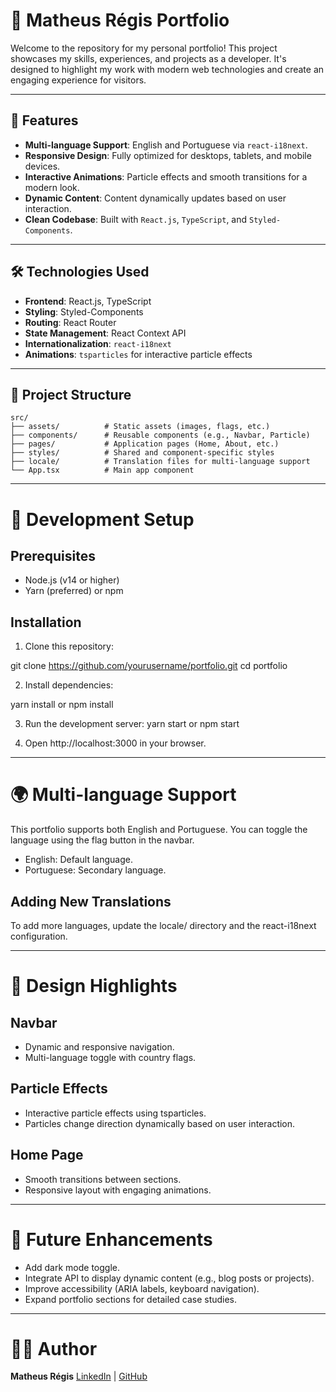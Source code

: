 # 🚀 Matheus Régis Portfolio

Welcome to the repository for my personal portfolio! This project showcases my skills, experiences, and projects as a developer. It's designed to highlight my work with modern web technologies and create an engaging experience for visitors.

---

## 🌟 Features

- **Multi-language Support**: English and Portuguese via `react-i18next`.
- **Responsive Design**: Fully optimized for desktops, tablets, and mobile devices.
- **Interactive Animations**: Particle effects and smooth transitions for a modern look.
- **Dynamic Content**: Content dynamically updates based on user interaction.
- **Clean Codebase**: Built with `React.js`, `TypeScript`, and `Styled-Components`.

---

## 🛠️ Technologies Used

- **Frontend**: React.js, TypeScript
- **Styling**: Styled-Components
- **Routing**: React Router
- **State Management**: React Context API
- **Internationalization**: `react-i18next`
- **Animations**: `tsparticles` for interactive particle effects

---

## 📂 Project Structure

```plaintext
src/
├── assets/          # Static assets (images, flags, etc.)
├── components/      # Reusable components (e.g., Navbar, Particle)
├── pages/           # Application pages (Home, About, etc.)
├── styles/          # Shared and component-specific styles
├── locale/          # Translation files for multi-language support
└── App.tsx          # Main app component

```
---

# 🚧 Development Setup

## Prerequisites
- Node.js (v14 or higher)
- Yarn (preferred) or npm

## Installation

1. Clone this repository:

git clone https://github.com/yourusername/portfolio.git
cd portfolio

2. Install dependencies:

yarn install
or
npm install


3. Run the development server:
yarn start
or
npm start

4. Open http://localhost:3000 in your browser.

---

# 🌍 Multi-language Support

This portfolio supports both English and Portuguese. You can toggle the language using the flag button in the navbar.

- English: Default language.
- Portuguese: Secondary language.

## Adding New Translations

To add more languages, update the locale/ directory and the react-i18next configuration.

---

# 🎨 Design Highlights

## Navbar

- Dynamic and responsive navigation.
- Multi-language toggle with country flags.

## Particle Effects
- Interactive particle effects using tsparticles.
- Particles change direction dynamically based on user interaction.

## Home Page

- Smooth transitions between sections.
- Responsive layout with engaging animations.

---

# 🔧 Future Enhancements

- Add dark mode toggle.
- Integrate API to display dynamic content (e.g., blog posts or projects).
- Improve accessibility (ARIA labels, keyboard navigation).
- Expand portfolio sections for detailed case studies.

---

# 👨‍💻 Author
**Matheus Régis**
[LinkedIn](https://www.linkedin.com/in/matheustrai/) | [GitHub](https://github.com/matheusregis)


